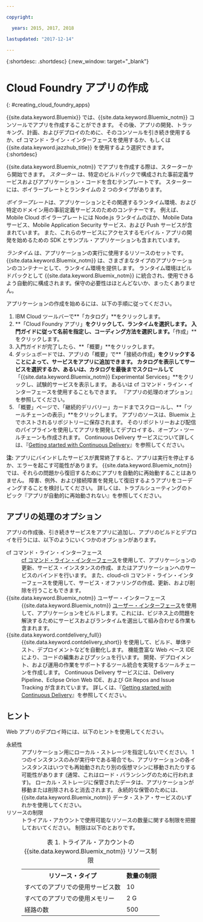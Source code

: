 ```yaml
---

copyright:

  years: 2015, 2017, 2018

lastupdated: "2017-12-14"

---
```


{:shortdesc: .shortdesc}
{:new_window: target="_blank"}

# Cloud Foundry アプリの作成
{: #creating_cloud_foundry_apps}

{{site.data.keyword.Bluemix}} では、{{site.data.keyword.Bluemix_notm}} コンソールでアプリを作成することができます。 その後、アプリの開発、トラッキング、計画、およびデプロイのために、そのコンソールを引き続き使用するか、cf コマンド・ライン・インターフェースを使用するか、もしくは {{site.data.keyword.jazzhub_title}} を使用するよう選択できます。
{:shortdesc}

{{site.data.keyword.Bluemix_notm}} でアプリを作成する際は、スターターから開始できます。 *スターター* は、特定のビルドパックで構成された事前定義サービスおよびアプリケーション・コードを含むテンプレートです。 スターターには、ボイラープレートとランタイムの 2 つのタイプがあります。

*ボイラープレート*は、アプリケーションとその関連するランタイム環境、および特定のドメイン用の事前定義サービスのためのコンテナーです。 例えば、Mobile Cloud ボイラープレートには Node.js ランタイムのほか、Mobile Data サービス、Mobile Application Security サービス、および Push サービスが含まれています。 また、これらのサービスにアクセスするモバイル・アプリの開発を始めるための SDK とサンプル・アプリケーションも含まれています。

*ランタイム* は、アプリケーションの実行に使用するリソースのセットです。 {{site.data.keyword.Bluemix_notm}} は、さまざまなタイプのアプリケーションのコンテナーとして、ランタイム環境を提供します。 ランタイム環境はビルドパックとして {{site.data.keyword.Bluemix_notm}} に統合され、使用できるよう自動的に構成されます。保守の必要性はほとんどないか、まったくありません。

アプリケーションの作成を始めるには、以下の手順に従ってください。
  1. IBM Cloud ツールバーで**「カタログ」**をクリックします。
  2. **「Cloud Foundry アプリ」**をクリックして、ランタイムを選択します。 入門ガイドに従って名前を指定し、コーディング方法を選択します。**「作成」**をクリックします。
  3. 入門ガイドが完了したら、**「概要」**をクリックします。
  5. ダッシュボードでは、アプリの「概要」で**「接続の作成」**をクリックすることによって、サービスをアプリに追加できます。 カタログを表示してサービスを選択するか、あるいは、カタログを最後までスクロールして**「{{site.data.keyword.Bluemix_notm}} Experimental Services」**をクリックし、試験的サービスを表示します。 あるいは cf コマンド・ライン・インターフェースを使用することもできます。 『アプリの処理のオプション』を参照してください。
  6. 「概要」ページで、「継続的デリバリー」カードまでスクロールし、**「ツールチェーンの表示」**をクリックします。 アプリのソースは、Bluemix 上でホストされるリポジトリーに保存されます。 そのリポジトリーおよび配信のパイプラインを使用してアプリを開発してデプロイする、オープン・ツールチェーンも作成されます。 Continuous Delivery サービスについて詳しくは、『<a href="https://console.ng.bluemix.net/docs/services/ContinuousDelivery/index.html#cd_getting_started">Getting started with Continuous Delivery</a>』を参照してください。

**注:** アプリにバインドしたサービスが異常終了すると、アプリは実行を停止するか、エラーを起こす可能性があります。 {{site.data.keyword.Bluemix_notm}} では、それらの問題から復旧するためにアプリを自動的に再始動することはありません。 障害、例外、および接続障害を発見して復旧するようアプリをコーディングすることを検討してください。 詳しくは、トラブルシューティングのトピック『アプリが自動的に再始動されない』を参照してください。

## アプリの処理のオプション

アプリの作成後、引き続きサービスをアプリに追加し、アプリのビルドとデプロイを行うには、以下のようにいくつかのオプションがあります。

<dl><dt>cf コマンド・ライン・インターフェース</dt>
<dd><a href="https://github.com/cloudfoundry/cli#getting-started">cf コマンド・ライン・インターフェース</a>を使用して、アプリケーションの更新、サービス・インスタンスの作成、またはアプリケーションへのサービスのバインドを行います。 また、cloud-cli コマンド・ライン・インターフェースを使用して、サービス・オファリングの作成、更新、および削除を行うこともできます。</dd>
<dt>{{site.data.keyword.Bluemix_notm}} ユーザー・インターフェース</dt>
<dd>{{site.data.keyword.Bluemix_notm}} <a href="https://console.bluemix.net/dashboard/apps">ユーザー・インターフェース</a>を使用して、アプリケーションをビルドします。これには、ビジネス上の問題を解決するためにサービスおよびランタイムを選出して組み合わせる作業も含まれます。</dd>
<dt>{{site.data.keyword.contdelivery_full}}</dt>
<dd>{{site.data.keyword.contdelivery_short}} を使用して、ビルド、単体テスト、デプロイメントなどを自動化します。 機能豊富な Web ベース IDE により、コードの編集およびプッシュを行います。 開発、デプロイメント、および運用の作業をサポートするツール統合を実現するツールチェーンを作成します。 Continuous Delivery サービスには、Delivery Pipeline、Eclipse Orion Web IDE、および Git Repos and Issue Tracking が含まれています。 詳しくは、『<a href="https://console.ng.bluemix.net/docs/services/ContinuousDelivery/index.html#cd_getting_started">Getting started with Continuous Delivery</a>』を参照してください。</dd>
</dl>

## ヒント

Web アプリのデプロイ時には、以下のヒントを使用してください。

<dl><dt>永続性</dt>
<dd>アプリケーション用にローカル・ストレージを指定しないでください。 1 つのインスタンスのみが実行中である場合でも、アプリケーションの各インスタンスはいつでも再始動されたり別の仮想マシンに移動されたりする可能性があります (通常、これはロード・バランシングのために行われます)。 ローカル・ストレージに保管されたデータは、アプリケーションが移動または削除されると消去されます。 永続的な保管のためには、{{site.data.keyword.Bluemix_notm}} データ・ストア・サービスのいずれかを使用してください。</dd>
<dt>リソースの制限</dt>
<dd>トライアル・アカウントで使用可能なリソースの数量に関する制限を把握しておいてください。 制限は以下のとおりです。
<table style="width:100%">
<caption>表 1. トライアル・アカウントの {{site.data.keyword.Bluemix_notm}} リソース制限</caption>
  <th>リソース・タイプ</th>	<th>数量の制限</th>
<tr><td>すべてのアプリでの使用サービス数</td> <td>10</td>
<tr><td>すべてのアプリでの使用メモリー</td> <td>	2 G</td>
<tr><td>経路の数</td> <td>500</td>
</table>
</dd>
</dl>
